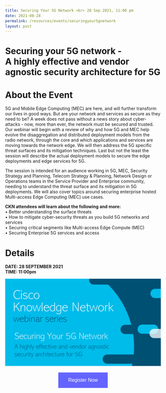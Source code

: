 ```yaml
---
title: Securing Your 5G Network <br> 28 Sep 2021, 11:00 pm
date: 2021-08-28
permalink: /resources/events/securingyour5gnetwork
layout: post
---
```


# **Securing your 5G network** - <br>A highly effective and vendor agnostic security architecture for 5G
# About the Event

5G and Mobile Edge Computing (MEC) are here, and will further transform our lives in good ways. But are your network and services as secure as they need to be? A week does not pass without a news story about cyber-attacks - now, more than ever, the network must be secured and trusted. Our webinar will begin with a review of why and how 5G and MEC help evolve the disaggregation and distributed deployment models from the radio network, through the core and which applications and services are moving towards the network edge. We will then address the 5G specific threat surfaces and its mitigation techniques. Last but not the least the session will describe the actual deployment models to secure the edge deployments and edge services for 5G.

The session is intended for an audience working in 5G, MEC, Security Strategy and Planning, Telecom Strategy & Planning, Network Design or Operations teams in the Service Provider and Enterprise community, needing to understand the threat surface and its mitigation in 5G deployments. We will also cover topics around securing enterprise hosted Multi-access Edge Computing (MEC) use cases.

**CKN attendees will learn about the following and more:**<br>
•	Better understanding the surface threats<br>
•	How to mitigate cyber-security threats as you build 5G networks and services<br>
•	Securing critical segments like Multi-access Edge Compute (MEC)<br>
•	Securing Enterprise 5G services and access<br>


# Details
**DATE: 28 SEPTEMBER 2021**<br>
**TIME: 11:00pm**


![Securing Your 5G Network image](/images/events/events/Securing%20your%205G%20network.png)



<style>
#register {
  background-color: #0000ff;
  border: none;
  color: white;
  padding: 16px 32px;
  text-align: center;
  font-size: 16px;
  margin: 4px 2px;
  opacity: 0.6;
  transition: 0.3s;
  display: inline-block;
  text-decoration: none;
  cursor: pointer;
}
</style>

<center><a href="https://events-cisco.webex.com/mw3300/mywebex/default.do?nomenu=true&siteurl=events-cisco&service=6&rnd=0.5216605761130297&main_url=https%3A%2F%2Fevents-cisco.webex.com%2Fec3300%2Feventcenter%2Fevent%2FeventAction.do%3FtheAction%3Ddetail%26%26%26EMK%3D4832534b00000005b3a80493fde3ad64af91614c78f10baa54f368368da425e553cfc9214027766b%26siteurl%3Devents-cisco%26confViewID%3D202191934991676377%26encryptTicket%3DSDJTSwAAAAUZTGPSGRN-VOftScFJW6kDWcbyP8gG8x3ryDMm_LwvrQ2%26" target="_blank"><button class="btn" id="register">Register Now</button></a></center>